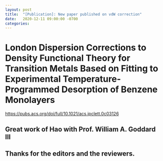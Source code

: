 ```yaml
---
layout: post
title:  "[Publication]: New paper published on vdW correction"
date:   2020-12-11 09:00:00 -0700
categories: 
---
```


# London Dispersion Corrections to Density Functional Theory for Transition Metals Based on Fitting to Experimental Temperature-Programmed Desorption of Benzene Monolayers

https://pubs.acs.org/doi/full/10.1021/acs.jpclett.0c03126

## Great work of Hao with Prof. William A. Goddard III
## Thanks for the editors and the reviewers.

